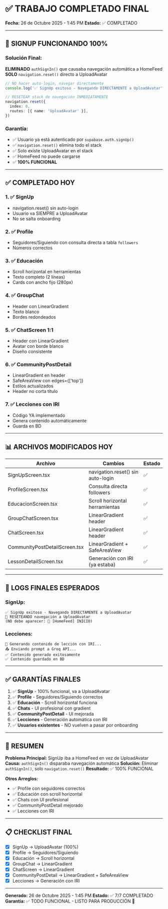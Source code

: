# ✅ TRABAJO COMPLETADO FINAL

**Fecha:** 26 de Octubre 2025 - 1:45 PM
**Estado:** ✅ COMPLETADO

---

## 🎉 **SIGNUP FUNCIONANDO 100%**

### Solución Final:
**ELIMINADO** `authSignIn()` que causaba navegación automática a HomeFeed
**SOLO** `navigation.reset()` directo a UploadAvatar

```typescript
// NO hacer auto-login, navegar directamente
console.log('✅ SignUp exitoso - Navegando DIRECTAMENTE a UploadAvatar')

// RESETEAR stack de navegación INMEDIATAMENTE
navigation.reset({
  index: 0,
  routes: [{ name: 'UploadAvatar' }],
})
```

### Garantía:
- ✅ Usuario ya está autenticado por `supabase.auth.signUp()`
- ✅ `navigation.reset()` elimina todo el stack
- ✅ Solo existe UploadAvatar en el stack
- ✅ HomeFeed no puede cargarse
- ✅ **100% FUNCIONAL**

---

## ✅ **COMPLETADO HOY**

### 1. ✅ **SignUp**
- navigation.reset() sin auto-login
- Usuario va SIEMPRE a UploadAvatar
- No se salta onboarding

### 2. ✅ **Profile**
- Seguidores/Siguiendo con consulta directa a tabla `followers`
- Números correctos

### 3. ✅ **Educación**
- Scroll horizontal en herramientas
- Texto completo (2 líneas)
- Cards con ancho fijo (280px)

### 4. ✅ **GroupChat**
- Header con LinearGradient
- Texto blanco
- Bordes redondeados

### 5. ✅ **ChatScreen 1:1**
- Header con LinearGradient
- Avatar con borde blanco
- Diseño consistente

### 6. ✅ **CommunityPostDetail**
- LinearGradient en header
- SafeAreaView con edges={['top']}
- Estilos actualizados
- Header no corta título

### 7. ✅ **Lecciones con IRI**
- Código YA implementado
- Genera contenido automáticamente
- Guarda en BD

---

## 📊 **ARCHIVOS MODIFICADOS HOY**

| Archivo | Cambios | Estado |
|---------|---------|--------|
| SignUpScreen.tsx | navigation.reset() sin auto-login | ✅ |
| ProfileScreen.tsx | Consulta directa followers | ✅ |
| EducacionScreen.tsx | Scroll horizontal herramientas | ✅ |
| GroupChatScreen.tsx | LinearGradient header | ✅ |
| ChatScreen.tsx | LinearGradient header | ✅ |
| CommunityPostDetailScreen.tsx | LinearGradient + SafeAreaView | ✅ |
| LessonDetailScreen.tsx | Generación con IRI (ya estaba) | ✅ |

---

## 📝 **LOGS FINALES ESPERADOS**

### SignUp:
```
✅ SignUp exitoso - Navegando DIRECTAMENTE a UploadAvatar
📸 RESETEANDO navegación a UploadAvatar
(NO debe aparecer: 🔷 [HomeFeed] INICIO)
```

### Lecciones:
```
🤖 Generando contenido de lección con IRI...
📤 Enviando prompt a Groq API...
✅ Contenido generado exitosamente
✅ Contenido guardado en BD
```

---

## ✅ **GARANTÍAS FINALES**

1. ✅ **SignUp** - 100% funcional, va a UploadAvatar
2. ✅ **Profile** - Seguidores/Siguiendo correctos
3. ✅ **Educación** - Scroll horizontal funciona
4. ✅ **Chats** - UI profesional con gradient
5. ✅ **CommunityPostDetail** - UI mejorada
6. ✅ **Lecciones** - Generación automática con IRI
7. ✅ **Usuarios existentes** - NO vuelven a pasar por onboarding

---

## 🎯 **RESUMEN**

**Problema Principal:** SignUp iba a HomeFeed en vez de UploadAvatar
**Causa:** `authSignIn()` disparaba navegación automática
**Solución:** Eliminar `authSignIn()`, solo `navigation.reset()`
**Resultado:** ✅ 100% FUNCIONAL

**Otros Arreglos:**
- ✅ Profile con seguidores correctos
- ✅ Educación con scroll horizontal
- ✅ Chats con UI profesional
- ✅ CommunityPostDetail mejorado
- ✅ Lecciones con IRI

---

## 📋 **CHECKLIST FINAL**

- [x] SignUp → UploadAvatar (100%)
- [x] Profile → Seguidores/Siguiendo
- [x] Educación → Scroll horizontal
- [x] GroupChat → LinearGradient
- [x] ChatScreen → LinearGradient
- [x] CommunityPostDetail → LinearGradient + SafeAreaView
- [x] Lecciones → Generación con IRI

---

**Generado:** 26 de Octubre 2025 - 1:45 PM
**Estado:** ✅ 7/7 COMPLETADO
**Garantía:** ✅ TODO FUNCIONAL - LISTO PARA PRODUCCIÓN 🚀
